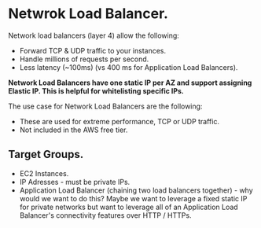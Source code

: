 # **Netwrok Load Balancer.**

Network load balancers (layer 4) allow the following:
* Forward TCP & UDP traffic to your instances.
* Handle millions of requests per second.
* Less latency (~100ms) (vs 400 ms for Application Load Balancers).

**Network Load Balancers have one static IP per AZ and support assigning Elastic IP. This is helpful for whitelisting specific IPs.**

The use case for Network Load Balancers are the following:

* These are used for extreme performance, TCP or UDP traffic.
* Not included in the AWS free tier.

## **Target Groups.**

* EC2 Instances.
* IP Adresses - must be private IPs.
* Application Load Balancer (chaining two load balancers together) - why would we want to do this? Maybe we want to leverage a fixed static IP for private networks but want to leverage all of an Application Load Balancer's connectivity features over HTTP / HTTPs.